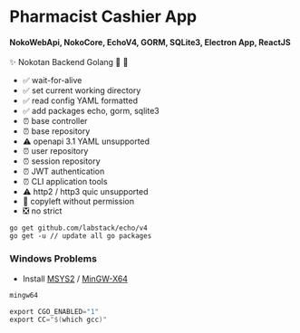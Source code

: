 # Pharmacist Cashier App 
#### NokoWebApi, NokoCore, EchoV4, GORM, SQLite3, Electron App, ReactJS

✨ Nokotan Backend Golang 🦌 🦌

- ✅ wait-for-alive
- ✅ set current working directory
- ✅ read config YAML formatted
- ✅ add packages echo, gorm, sqlite3
- ⏰ base controller
- ⏰ base repository
- ⚠️ openapi 3.1 YAML unsupported
- ⏰ user repository
- ⏰ session repository
- ⏰ JWT authentication
- ⏰ CLI application tools
- ⚠️ http2 / http3 quic unsupported
- 🚫 copyleft without permission
- ❎ no strict

```shell
go get github.com/labstack/echo/v4
go get -u // update all go packages
```

### Windows Problems

- Install [MSYS2](https://www.msys2.org/) / [MinGW-X64](https://www.mingw-w64.org)

```powershell
mingw64

export CGO_ENABLED="1"
export CC="$(which gcc)"
```
